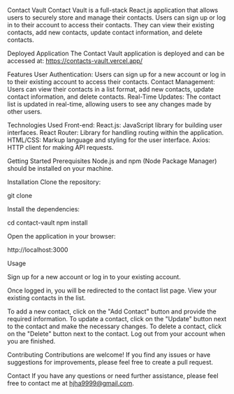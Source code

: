 Contact Vault
Contact Vault is a full-stack React.js application that allows users to securely store and manage their contacts.
Users can sign up or log in to their account to access their contacts. 
They can view their existing contacts, add new contacts, update contact information, and delete contacts.

Deployed Application
The Contact Vault application is deployed and can be accessed at: https://contacts-vault.vercel.app/

Features
User Authentication: Users can sign up for a new account or log in to their existing account to access their contacts.
Contact Management: Users can view their contacts in a list format, add new contacts, update contact information, and delete contacts.
Real-Time Updates: The contact list is updated in real-time, allowing users to see any changes made by other users.

Technologies Used
Front-end:
React.js: JavaScript library for building user interfaces.
React Router: Library for handling routing within the application.
HTML/CSS: Markup language and styling for the user interface.
Axios: HTTP client for making API requests.


Getting Started
Prerequisites
Node.js and npm (Node Package Manager) should be installed on your machine.

Installation
Clone the repository:

git clone <repository-url>


Install the dependencies:

cd contact-vault
npm install


Open the application in your browser:

http://localhost:3000


Usage
  
Sign up for a new account or log in to your existing account.
  
Once logged in, you will be redirected to the contact list page.
View your existing contacts in the list.
  
To add a new contact, click on the "Add Contact" button and provide the required information.
To update a contact, click on the "Update" button next to the contact and make the necessary changes.
To delete a contact, click on the "Delete" button next to the contact.
Log out from your account when you are finished.
  
Contributing
Contributions are welcome! If you find any issues or have suggestions for improvements, please feel free to create a pull request.


Contact If you have any questions or need further assistance, please feel free to contact me at hjha9999@gmail.com.
